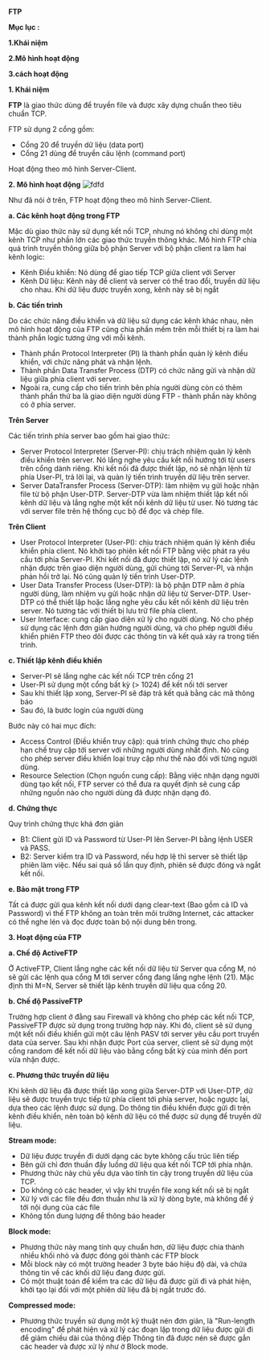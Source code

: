 ﻿**FTP**

**Mục lục :**

**1.Khái niệm** 

**2.Mô hình hoạt động** 

**3.cách hoạt động**

**1. Khái niệm**

**FTP** là giao thức dùng để truyền file và được xây dựng chuẩn theo tiêu chuẩn TCP.

FTP sử dụng 2 cổng gồm:

- Cổng 20 để truyền dữ liệu (data port)
- Cổng 21 dùng để truyền câu lệnh (command port)

Hoạt động theo mô hình Server-Client.

**2. Mô hình hoạt động**
![fdfd](https://github.com/xuanngo123/NhanHoa_IT/assets/97582215/5919d475-cfa6-4bdb-a267-442a78350288)

Như đã nói ở trên, FTP hoạt động theo mô hình Server-Client.

**a. Các kênh hoạt động trong FTP**

Mặc dù giao thức này sử dụng kết nối TCP, nhưng nó không chỉ dùng một kênh TCP như phần lớn các giao thức truyền thông khác. Mô hình FTP chia quá trình truyền thông giữa bộ phận Server với bộ phận client ra làm hai kênh logic:

- Kênh Điều khiển: Nó dùng để giao tiếp TCP giữa client với Server
- Kênh Dữ liệu: Kênh này để client và server có thể trao đổi, truyền dữ liệu cho nhau. Khi dữ liệu được truyền xong, kênh này sẽ bị ngắt

**b. Các tiến trình**

Do các chức năng điều khiển và dữ liệu sử dụng các kênh khác nhau, nên mô hình hoạt động của FTP cũng chia phần mềm trên mỗi thiết bị ra làm hai thành phần logic tương ứng với mỗi kênh.

- Thành phần Protocol Interpreter (PI) là thành phần quản lý kênh điều khiển, với chức năng phát và nhận lệnh.
- Thành phần Data Transfer Process (DTP) có chức năng gửi và nhận dữ liệu giữa phía client với server.
- Ngoài ra, cung cấp cho tiến trình bên phía người dùng còn có thêm thành phần thứ ba là giao diện người dùng FTP - thành phần này không có ở phía server.

**Trên Server**

Các tiến trình phía server bao gồm hai giao thức:

- Server Protocol Interpreter (Server-PI): chịu trách nhiệm quản lý kênh điều khiển trên server. Nó lắng nghe yêu cầu kết nối hướng tới từ users trên cổng dành riêng. Khi kết nối đã được thiết lập, nó sẽ nhận lệnh từ phía User-PI, trả lời lại, và quản lý tiến trình truyền dữ liệu trên server.
- Server DataTransfer Process (Server-DTP): làm nhiệm vụ gửi hoặc nhận file từ bộ phận User-DTP. Server-DTP vừa làm nhiệm thiết lập kết nối kênh dữ liệu và lắng nghe một kết nối kênh dữ liệu từ user. Nó tương tác với server file trên hệ thống cục bộ để đọc và chép file.

**Trên Client**

- User Protocol Interpreter (User-PI): chịu trách nhiệm quản lý kênh điều khiển phía client. Nó khởi tạo phiên kết nối FTP bằng việc phát ra yêu cầu tới phía Server-PI. Khi kết nối đã được thiết lập, nó xử lý các lệnh nhận được trên giao diện người dùng, gửi chúng tới Server-PI, và nhận phản hồi trở lại. Nó cũng quản lý tiến trình User-DTP.
- User Data Transfer Process (User-DTP): là bộ phận DTP nằm ở phía người dùng, làm nhiệm vụ gửi hoặc nhận dữ liệu từ Server-DTP. User-DTP có thể thiết lập hoặc lắng nghe yêu cầu kết nối kênh dữ liệu trên server. Nó tương tác với thiết bị lưu trữ file phía client.
- User Interface: cung cấp giao diện xử lý cho người dùng. Nó cho phép sử dụng các lệnh đơn giản hướng người dùng, và cho phép người điều khiển phiên FTP theo dõi được các thông tin và kết quả xảy ra trong tiến trình.

**c. Thiết lập kênh điều khiển**

- Server-PI sẽ lắng nghe các kết nối TCP trên cổng 21
- User-PI sử dụng một cổng bất kỳ (> 1024) để kết nối tới server
- Sau khi thiết lập xong, Server-PI sẽ đáp trả kết quả bằng các mã thông báo
- Sau đó, là bước login của người dùng

Bước này có hai mục đích:

- Access Control (Điều khiển truy cập): quá trình chứng thực cho phép hạn chế truy cập tới server với những người dùng nhất định. Nó cũng cho phép server điều khiển loại truy cập như thế nào đối với từng người dùng.
- Resource Selection (Chọn nguồn cung cấp): Bằng việc nhận dạng người dùng tạo kết nối, FTP server có thể đưa ra quyết định sẽ cung cấp những nguồn nào cho người dùng đã được nhận dạng đó.

**d. Chứng thực**

Quy trình chứng thực khá đơn giản

- B1: Client gửi ID và Password từ User-PI lên Server-PI bằng lệnh USER và PASS.
- B2: Server kiểm tra ID và Password, nếu hợp lệ thì server sẽ thiết lập phiên làm việc. Nếu sai quá số lần quy định, phiên sẽ được đóng và ngắt kết nối.

**e. Bảo mật trong FTP**

Tất cả được gửi qua kênh kết nối dưới dạng clear-text (Bao gồm cả ID và Password) vì thế FTP không an toàn trên môi trường Internet, các attacker có thể nghe lén và đọc được toàn bộ nội dung bên trong.

**3. Hoạt động của FTP**

**a. Chế độ ActiveFTP**

Ở ActiveFTP, Client lắng nghe các kết nối dữ liệu từ Server qua cổng M, nó sẽ gửi các lệnh qua cổng M tới server cổng đang lắng nghe lệnh (21). Mặc định thì M=N, Server sẽ thiết lập kênh truyền dữ liệu qua cổng 20.

**b. Chế độ PassiveFTP**

Trường hợp client ở đằng sau Firewall và không cho phép các kết nối TCP, PassiveFTP được sử dụng trong trường hợp này. Khi đó, client sẽ sử dụng một kết nối điều khiển gửi một câu lệnh PASV tới server yêu cầu port truyền data của server. Sau khi nhận được Port của server, client sẽ sử dụng một cổng random để kết nối dữ liệu vào bằng cổng bất kỳ của mình đến port vừa nhận được.

**c. Phương thức truyền dữ liệu**

Khi kênh dữ liệu đã được thiết lập xong giữa Server-DTP với User-DTP, dữ liệu sẽ được truyền trực tiếp từ phía client tới phía server, hoặc ngược lại, dựa theo các lệnh được sử dụng. Do thông tin điều khiển được gửi đi trên kênh điều khiển, nên toàn bộ kênh dữ liệu có thể được sử dụng để truyền dữ liệu.

**Stream mode:**

- Dữ liệu được truyền đi dưới dạng các byte không cấu trúc liên tiếp
- Bên gửi chỉ đơn thuần đầy luồng dữ liệu qua kết nối TCP tới phía nhận.
- Phương thức này chủ yếu dựa vào tính tin cậy trong truyền dữ liệu của TCP.
- Do không có các header, vì vậy khi truyền file xong kết nối sẽ bị ngắt
- Xử lý với các file đều đơn thuần như là xử lý dòng byte, mà không để ý tới nội dung của các file
- Không tốn dung lượng để thông báo header

**Block mode:**

- Phương thức này mang tính quy chuẩn hơn, dữ liệu được chia thành nhiều khối nhỏ và được đóng gói thành các FTP block
- Mỗi block này có một trường header 3 byte báo hiệu độ dài, và chứa thông tin về các khối dữ liệu đang được gửi.
- Có một thuật toán để kiểm tra các dữ liệu đã được gửi đi và phát hiện, khởi tạo lại đối với một phiên dữ liệu đã bị ngắt trước đó.

**Compressed mode:**

- Phương thức truyền sử dụng một kỹ thuật nén đơn giản, là "Run-length encoding" để phát hiện và xử lý các đoạn lặp trong dữ liệu được gửi đi để giảm chiều dài của thông điệp Thông tin đã được nén sẽ được gắn các header và được xử lý như ở Block mode.


